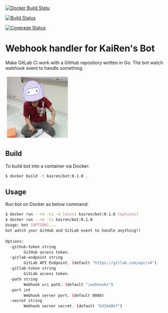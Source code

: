 [![Docker Build Statu](https://img.shields.io/docker/build/kairen/bot.svg)](https://hub.docker.com/r/kairen/bot/)

[![Build Status](https://travis-ci.org/kairen/bot.svg?branch=master)](https://travis-ci.org/kairen/bot)

[![Coverage Status](https://coveralls.io/repos/github/kairen/bot/badge.svg?branch=master)](https://coveralls.io/github/kairen/bot?branch=master)

# Webhook handler for KaiRen's Bot
Make GitLab CI work with a GitHub repository written in Go. The bot watch webhook event to handle something.

![snapshot](logo.png)

## Build
To build bot into a container via Docker:
```sh
$ docker build -t kairen/bot:0.1.0 .
```

## Usage
Run bot on Docker as below command:
```sh
$ docker run --rm -ti -e [envs] kairen/bot:0.1.0 [options]
$ docker run --rm -ti kairen/bot:0.1.0
Usage: bot [OPTION]...
bot watch your GitHub and GitLab event to handle anything!!

Options:
  -github-token string
    	GitHub access token.
  -gitlab-endpoint string
    	GitLab API Endpoint. (default "https://gitlab.com/api/v4")
  -gitlab-token string
    	GitLab access token.
  -path string
    	Webhook uri path. (default "/webhooks")
  -port int
    	Webhook server port. (default 8080)
  -secret string
    	Webhook server secret. (default "6324d8bf")
```
